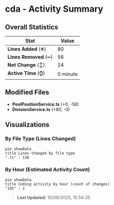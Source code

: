 # cda - Activity Summary 

## Overall Statistics

| Stat                   | Value                                                             |
| ---------------------- | ----------------------------------------------------------------- |
| **Lines Added** (➕)   | 80                                          |
| **Lines Removed** (➖) | 56                                        |
| **Net Change** (↕)    | 24                |
| **Active Time** (⌚)   | 0 minute |


## Modified Files
- **PoolPositionService.ts** (+0, -56)
- **DivisionService.ts** (+80, -0)

## Visualizations

### By File Type (Lines Changed)

```mermaid
pie showData
title Lines changed by file type
".ts" : 136
```

### By Hour (Estimated Activity Count)

```mermaid
pie showData
title Coding activity by hour (count of changes)
"15h" : 2
```


> **Last Updated:** 10/09/2025, 15:54:35